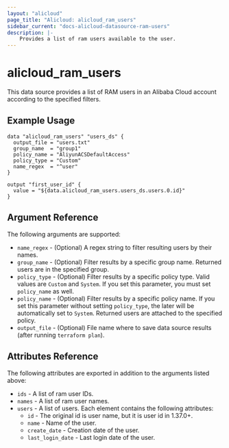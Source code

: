 ```yaml
---
layout: "alicloud"
page_title: "Alicloud: alicloud_ram_users"
sidebar_current: "docs-alicloud-datasource-ram-users"
description: |-
    Provides a list of ram users available to the user.
---
```


# alicloud\_ram\_users

This data source provides a list of RAM users in an Alibaba Cloud account according to the specified filters.

## Example Usage

```
data "alicloud_ram_users" "users_ds" {
  output_file = "users.txt"
  group_name  = "group1"
  policy_name = "AliyunACSDefaultAccess"
  policy_type = "Custom"
  name_regex  = "^user"
}

output "first_user_id" {
  value = "${data.alicloud_ram_users.users_ds.users.0.id}"
}
```

## Argument Reference

The following arguments are supported:

* `name_regex` - (Optional) A regex string to filter resulting users by their names.
* `group_name` - (Optional) Filter results by a specific group name. Returned users are in the specified group. 
* `policy_type` - (Optional) Filter results by a specific policy type. Valid values are `Custom` and `System`. If you set this parameter, you must set `policy_name` as well.
* `policy_name` - (Optional) Filter results by a specific policy name. If you set this parameter without setting `policy_type`, the later will be automatically set to `System`. Returned users are attached to the specified policy.
* `output_file` - (Optional) File name where to save data source results (after running `terraform plan`).

## Attributes Reference

The following attributes are exported in addition to the arguments listed above:

* `ids` - A list of ram user IDs. 
* `names` - A list of ram user names. 
* `users` - A list of users. Each element contains the following attributes:
  * `id` - The original id is user name, but it is user id in 1.37.0+.
  * `name` - Name of the user.
  * `create_date` - Creation date of the user.
  * `last_login_date` - Last login date of the user.
